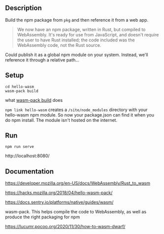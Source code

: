 ## Description
Build the npm package from `pkg` and then reference it from a web app.

> We now have an npm package, written in Rust, but compiled to WebAssembly. It's ready for use from JavaScript, and doesn't require the user to have Rust installed; the code included was the WebAssembly code, not the Rust source.

Could publish it as a global npm module on your system. Instead, we'll reference it through a relative path...

## Setup
```
cd hello-wasm
wasm-pack build
```

what [wasm-pack build](https://developer.mozilla.org/en-US/docs/WebAssembly/Rust_to_wasm#building_the_package) does


`npm link hello-wasm` creates a `/site/node_modules` directory with your hello-wasm npm module. So now your package.json can find it when you do npm install. The module isn't hosted on the internet.

## Run
`npm run serve`  

http://localhost:8080/
## Documentation
https://developer.mozilla.org/en-US/docs/WebAssembly/Rust_to_wasm  

https://hacks.mozilla.org/2018/04/hello-wasm-pack/

https://docs.sentry.io/platforms/native/guides/wasm/

wasm-pack. This helps compile the code to WebAssembly, as well as produce the right packaging for npm

https://lucumr.pocoo.org/2020/11/30/how-to-wasm-dwarf/